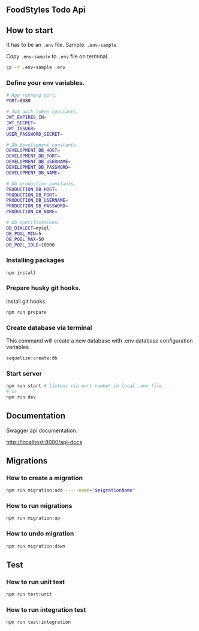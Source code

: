 ## FoodStyles Todo Api

## How to start

It has to be an `.env` file. Sample: `.env-sample`

Copy `.env-sample` to `.env` file on terminal.

```bash
cp -r .env-sample .env
```

### Define your env variables.

```bash
# App running port.
PORT=8080

# Jwt auth token constants.
JWT_EXPIRES_IN=
JWT_SECRET=
JWT_ISSUER=
USER_PASSWORD_SECRET=

# Db development constants.
DEVELOPMENT_DB_HOST=
DEVELOPMENT_DB_PORT=
DEVELOPMENT_DB_USERNAME=
DEVELOPMENT_DB_PASSWORD=
DEVELOPMENT_DB_NAME=

# Db production constants.
PRODUCTION_DB_HOST=
PRODUCTION_DB_PORT=
PRODUCTION_DB_USERNAME=
PRODUCTION_DB_PASSWORD=
PRODUCTION_DB_NAME=

# Db specifications.
DB_DIALECT=mysql
DB_POOL_MIN=5
DB_POOL_MAX=50
DB_POOL_IDLE=10000
```

### Installing packages

```bash
npm install
```

### Prepare husky git hooks.

Install git hooks.

```bash
npm run prepare
```

### Create database via terminal

This command will create a new database with .env database configuration
variables.

```bash
sequelize:create:db
```

### Start server

```bash
npm run start # listens via port number in local .env file
# or
npm run dev
```

## Documentation

Swagger api documentation.

[http://localhost:8080/api-docs](http://localhost:8080/api-docs)

## Migrations

### How to create a migration

```bash
npm run migration:add -- --name="$migrationName"
```

### How to run migrations

```bash
npm run migration:up
```

### How to undo migration

```bash
npm run migration:down
```

## Test

### How to run unit test

```bash
npm run test:unit
```

### How to run integration test

```bash
npm run test:integration
```

